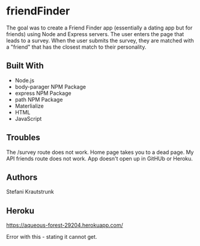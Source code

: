 # friendFinder
The goal was to create a Friend Finder app (essentially a dating app but for friends) using Node and Express servers. The user enters the page that leads to a survey. When the user submits the survey, they are matched with a "friend" that has the closest match to their personality.

## Built With
- Node.js
- body-parager NPM Package 
- express NPM Package 
- path NPM Package 
- Materlialize 
- HTML
- JavaScript

## Troubles
The /survey route does not work. Home page takes you to a dead page. My API friends route does not work. App doesn't open up in GitHUb or Heroku. 

## Authors
Stefani Krautstrunk

## Heroku
https://aqueous-forest-29204.herokuapp.com/

Error with this - stating it cannot get.
